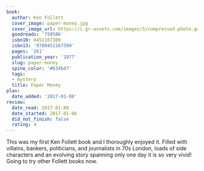 ```yaml
---
book:
  author: Ken Follett
  cover_image: paper-money.jpg
  cover_image_url: https://i.gr-assets.com/images/S/compressed.photo.goodreads.com/books/1309282162l/759586._SY160_.jpg
  goodreads: '759586'
  isbn10: 0451167309
  isbn13: '9780451167309'
  pages: '261'
  publication_year: '1977'
  slug: paper-money
  spine_color: '#634b47'
  tags:
  - mystery
  title: Paper Money
plan:
  date_added: '2017-01-08'
review:
  date_read: 2017-01-08
  date_started: 2017-01-06
  did_not_finish: false
  rating: 4
---
```


This was my first Ken Follett book and I thoroughly enjoyed it. Filled with villains, bankers, politicians, and journalists in 70s London, loads of side characters and an evolving story spanning only one day it is so very vivid! Going to try other Follett books now.
